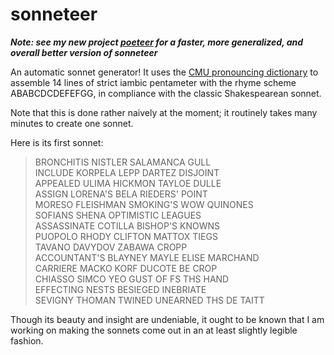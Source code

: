 sonneteer
=========

<b><i>Note: see my new project [poeteer](http://github.com/charliegreen/poeteer) for a faster, more generalized, and overall better version of sonneteer</i></b>

An automatic sonnet generator! It uses the [CMU pronouncing dictionary](http://www.speech.cs.cmu.edu/cgi-bin/cmudict?in=C+M+U+Dictionary&stress=-s) to assemble 14 lines of strict iambic pentameter with the rhyme scheme ABABCDCDEFEFGG, in compliance with the classic Shakespearean sonnet.

Note that this is done rather naively at the moment; it routinely takes many minutes to create one sonnet.

Here is its first sonnet:  
>BRONCHITIS NISTLER SALAMANCA GULL  
>INCLUDE KORPELA LEPP DARTEZ DISJOINT  
>APPEALED ULIMA HICKMON TAYLOE DULLE  
>ASSIGN LORENA'S BELA RIEDERS' POINT  
>MORESO FLEISHMAN SMOKING'S WOW QUINONES  
>SOFIANS SHENA OPTIMISTIC LEAGUES  
>ASSASSINATE COTILLA BISHOP'S KNOWNS  
>PUOPOLO RHODY CLIFTON MATTOX TIEGS  
>TAVANO DAVYDOV ZABAWA CROPP  
>ACCOUNTANT'S BLAYNEY MAYLE ELISE MARCHAND  
>CARRIERE MACKO KORF DUCOTE BE CROP  
>CHIASSO SIMCO YEO GUST OF FS THS HAND  
>EFFECTING NESTS BESIEGED INEBRIATE  
>SEVIGNY THOMAN TWINED UNEARNED THS DE TAITT  

Though its beauty and insight are undeniable, it ought to be known that I am working on making the sonnets come out in an at least slightly legible fashion.
